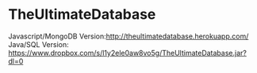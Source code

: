 # TheUltimateDatabase

Javascript/MongoDB Version:http://theultimatedatabase.herokuapp.com/
Java/SQL Version: https://www.dropbox.com/s/l1y2ele0aw8vo5g/TheUltimateDatabase.jar?dl=0

